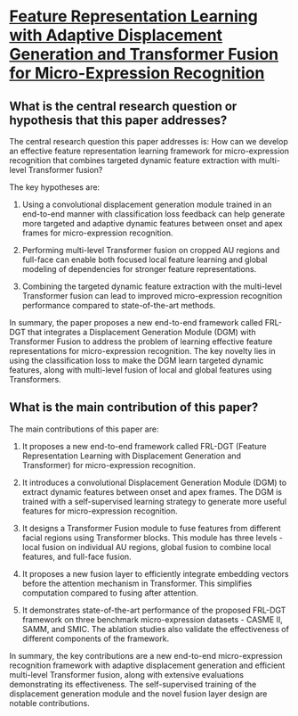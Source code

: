 # [Feature Representation Learning with Adaptive Displacement Generation   and Transformer Fusion for Micro-Expression Recognition](https://arxiv.org/abs/2304.04420)

## What is the central research question or hypothesis that this paper addresses?

 The central research question this paper addresses is: How can we develop an effective feature representation learning framework for micro-expression recognition that combines targeted dynamic feature extraction with multi-level Transformer fusion?

The key hypotheses are:

1) Using a convolutional displacement generation module trained in an end-to-end manner with classification loss feedback can help generate more targeted and adaptive dynamic features between onset and apex frames for micro-expression recognition. 

2) Performing multi-level Transformer fusion on cropped AU regions and full-face can enable both focused local feature learning and global modeling of dependencies for stronger feature representations.

3) Combining the targeted dynamic feature extraction with the multi-level Transformer fusion can lead to improved micro-expression recognition performance compared to state-of-the-art methods.

In summary, the paper proposes a new end-to-end framework called FRL-DGT that integrates a Displacement Generation Module (DGM) with Transformer Fusion to address the problem of learning effective feature representations for micro-expression recognition. The key novelty lies in using the classification loss to make the DGM learn targeted dynamic features, along with multi-level fusion of local and global features using Transformers.


## What is the main contribution of this paper?

 The main contributions of this paper are:

1. It proposes a new end-to-end framework called FRL-DGT (Feature Representation Learning with Displacement Generation and Transformer) for micro-expression recognition. 

2. It introduces a convolutional Displacement Generation Module (DGM) to extract dynamic features between onset and apex frames. The DGM is trained with a self-supervised learning strategy to generate more useful features for micro-expression recognition. 

3. It designs a Transformer Fusion module to fuse features from different facial regions using Transformer blocks. This module has three levels - local fusion on individual AU regions, global fusion to combine local features, and full-face fusion. 

4. It proposes a new fusion layer to efficiently integrate embedding vectors before the attention mechanism in Transformer. This simplifies computation compared to fusing after attention.

5. It demonstrates state-of-the-art performance of the proposed FRL-DGT framework on three benchmark micro-expression datasets - CASME II, SAMM, and SMIC. The ablation studies also validate the effectiveness of different components of the framework.

In summary, the key contributions are a new end-to-end micro-expression recognition framework with adaptive displacement generation and efficient multi-level Transformer fusion, along with extensive evaluations demonstrating its effectiveness. The self-supervised training of the displacement generation module and the novel fusion layer design are notable contributions.
